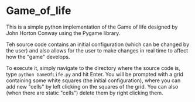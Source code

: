 # Game_of_life

This is a simple python implementation of the Game of life designed by John Horton Conway using the Pygame library.

Teh source code contains an initial configuration (which can be changed by the user) and also allows for the user to make changes in real time to affect how the "game" develops.

To execute it, simply navigate to the directory where the source code is, type `python GameOfLife.py` and hit Enter. You will be prompted with a grid containing some white squares (the initial configuration), where you can add new "cells" by left clicking on the squares of the grid. You can also (when there are static "cells") delete them by right clicking them.
